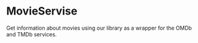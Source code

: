 # MovieServise
Get information about movies using our library as a wrapper for the OMDb and TMDb services.
